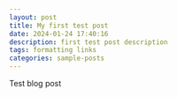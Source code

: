 ```yaml
---
layout: post
title: My first test post
date: 2024-01-24 17:40:16
description: first test post description
tags: formatting links
categories: sample-posts
---
```


Test blog post
